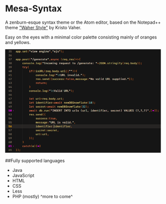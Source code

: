 # Mesa-Syntax

A zenburn-esque syntax theme or the Atom editor, based on the Notepad++ theme ["Waher Style"](https://github.com/toureiffel/Waher-style-npp) by Kristo Vaher.

Easy on the eyes with a minimal color palette consisting mainly of oranges and yellows.

![A screenshot of mesa-syntax](https://raw.githubusercontent.com/SydLambert/atom-mesa-syntax/master/screenshot.png)

##Fully supported languages
* Java
* JavaScript
* HTML
* CSS
* Less
* PHP (mostly)
^more to come^
